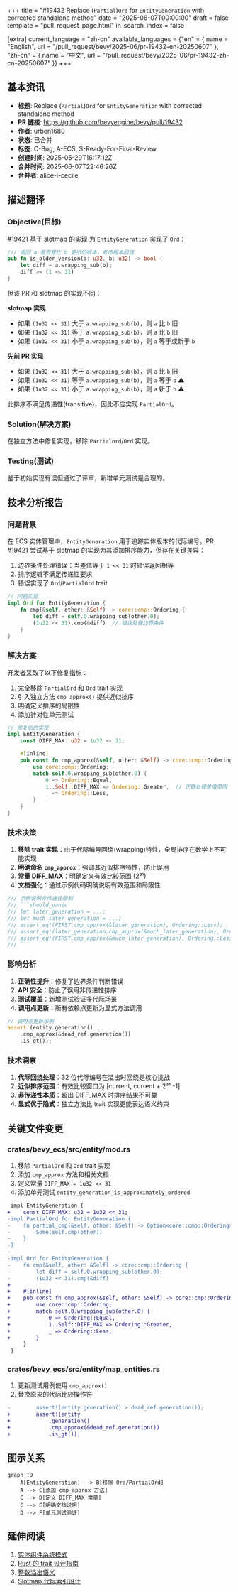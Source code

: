 +++
title = "#19432 Replace (`Partial`)`Ord` for `EntityGeneration` with corrected standalone method"
date = "2025-06-07T00:00:00"
draft = false
template = "pull_request_page.html"
in_search_index = false

[extra]
current_language = "zh-cn"
available_languages = {"en" = { name = "English", url = "/pull_request/bevy/2025-06/pr-19432-en-20250607" }, "zh-cn" = { name = "中文", url = "/pull_request/bevy/2025-06/pr-19432-zh-cn-20250607" }}
+++

## 基本资讯
- **标题**: Replace (`Partial`)`Ord` for `EntityGeneration` with corrected standalone method
- **PR 链接**: https://github.com/bevyengine/bevy/pull/19432
- **作者**: urben1680
- **状态**: 已合并
- **标签**: C-Bug, A-ECS, S-Ready-For-Final-Review
- **创建时间**: 2025-05-29T16:17:12Z
- **合并时间**: 2025-06-07T22:46:26Z
- **合并者**: alice-i-cecile

## 描述翻译
### Objective(目标)
#19421 基于 [slotmap 的实现](https://docs.rs/slotmap/latest/src/slotmap/util.rs.html#8) 为 `EntityGeneration` 实现了 `Ord`：
```rs
/// 返回 a 是否是比 b 更旧的版本，考虑版本回绕
pub fn is_older_version(a: u32, b: u32) -> bool {
    let diff = a.wrapping_sub(b);
    diff >= (1 << 31)
}
```

但该 PR 和 slotmap 的实现不同：

**slotmap 实现**
- 如果 `(1u32 << 31)` 大于 `a.wrapping_sub(b)`，则 `a` 比 `b` 旧
- 如果 `(1u32 << 31)` 等于 `a.wrapping_sub(b)`，则 `a` 比 `b` 旧
- 如果 `(1u32 << 31)` 小于 `a.wrapping_sub(b)`，则 `a` 等于或新于 `b`

**先前 PR 实现**
- 如果 `(1u32 << 31)` 大于 `a.wrapping_sub(b)`，则 `a` 比 `b` 旧
- 如果 `(1u32 << 31)` 等于 `a.wrapping_sub(b)`，则 `a` 等于 `b` :warning: 
- 如果 `(1u32 << 31)` 小于 `a.wrapping_sub(b)`，则 `a` 新于 `b` :warning: 

此排序不满足传递性(transitive)，因此不应实现 `PartialOrd`。

### Solution(解决方案)
在独立方法中修复实现，移除 `Partialord`/`Ord` 实现。

### Testing(测试)
鉴于初始实现有误但通过了评审，新增单元测试是合理的。

## 技术分析报告

### 问题背景
在 ECS 实体管理中，`EntityGeneration` 用于追踪实体版本的代际编号。PR #19421 尝试基于 slotmap 的实现为其添加排序能力，但存在关键差异：
1. 边界条件处理错误：当差值等于 `1 << 31` 时错误返回相等
2. 排序逻辑不满足传递性要求
3. 错误实现了 `Ord`/`PartialOrd` trait

```rust
// 问题实现
impl Ord for EntityGeneration {
    fn cmp(&self, other: &Self) -> core::cmp::Ordering {
        let diff = self.0.wrapping_sub(other.0);
        (1u32 << 31).cmp(&diff)  // 错误处理边界条件
    }
}
```

### 解决方案
开发者采取了以下修复措施：
1. 完全移除 `PartialOrd` 和 `Ord` trait 实现
2. 引入独立方法 `cmp_approx()` 提供近似排序
3. 明确定义排序的局限性
4. 添加针对性单元测试

```rust
// 修复后的实现
impl EntityGeneration {
    const DIFF_MAX: u32 = 1u32 << 31;

    #[inline]
    pub const fn cmp_approx(&self, other: &Self) -> core::cmp::Ordering {
        use core::cmp::Ordering;
        match self.0.wrapping_sub(other.0) {
            0 => Ordering::Equal,
            1..Self::DIFF_MAX => Ordering::Greater,  // 正确处理差值范围
            _ => Ordering::Less,
        }
    }
}
```

### 技术决策
1. **移除 trait 实现**：由于代际编号回绕(wrapping)特性，全局排序在数学上不可能实现
2. **明确命名 `cmp_approx`**：强调其近似排序特性，防止误用
3. **常量 DIFF_MAX**：明确定义有效比较范围 (2³¹)
4. **文档强化**：通过示例代码明确说明有效范围和局限性

```rust
/// 示例说明非传递性限制
/// ```should_panic
/// let later_generation = ...;
/// let much_later_generation = ...;
/// assert_eq!(FIRST.cmp_approx(&later_generation), Ordering::Less);
/// assert_eq!(later_generation.cmp_approx(&much_later_generation), Ordering::Less);
/// assert_eq!(FIRST.cmp_approx(&much_later_generation), Ordering::Less); // 此断言会失败!
/// ```
```

### 影响分析
1. **正确性提升**：修复了边界条件判断错误
2. **API 安全**：防止了误用非传递性排序
3. **测试覆盖**：新增测试验证多代际场景
4. **调用点更新**：所有依赖点更新为显式方法调用

```rust
// 调用点更新示例
assert!(entity.generation()
    .cmp_approx(&dead_ref.generation())
    .is_gt());
```

### 技术洞察
1. **代际回绕处理**：32 位代际编号在溢出时回绕是核心挑战
2. **近似排序范围**：有效比较窗口为 [current, current + 2³¹ -1]
3. **非传递性本质**：超出 DIFF_MAX 时排序结果不可靠
4. **显式优于隐式**：独立方法比 trait 实现更能表达语义约束

## 关键文件变更

### crates/bevy_ecs/src/entity/mod.rs
1. 移除 `PartialOrd` 和 `Ord` trait 实现
2. 添加 `cmp_approx` 方法和相关文档
3. 定义常量 `DIFF_MAX = 1u32 << 31`
4. 添加单元测试 `entity_generation_is_approximately_ordered`

```diff
 impl EntityGeneration {
+    const DIFF_MAX: u32 = 1u32 << 31;
-impl PartialOrd for EntityGeneration {
-    fn partial_cmp(&self, other: &Self) -> Option<core::cmp::Ordering> {
-        Some(self.cmp(other))
-    }
-}
-
-impl Ord for EntityGeneration {
-    fn cmp(&self, other: &Self) -> core::cmp::Ordering {
-        let diff = self.0.wrapping_sub(other.0);
-        (1u32 << 31).cmp(&diff)
+
+    #[inline]
+    pub const fn cmp_approx(&self, other: &Self) -> core::cmp::Ordering {
+        use core::cmp::Ordering;
+        match self.0.wrapping_sub(other.0) {
+            0 => Ordering::Equal,
+            1..Self::DIFF_MAX => Ordering::Greater,
+            _ => Ordering::Less,
+        }
     }
 }
```

### crates/bevy_ecs/src/entity/map_entities.rs
1. 更新测试用例使用 `cmp_approx()`
2. 替换原来的代际比较操作符

```diff
-        assert!(entity.generation() > dead_ref.generation());
+        assert!(entity
+            .generation()
+            .cmp_approx(&dead_ref.generation())
+            .is_gt());
```

## 图示关系

```mermaid
graph TD
    A[EntityGeneration] --> B[移除 Ord/PartialOrd]
    A --> C[添加 cmp_approx 方法]
    C --> D[定义 DIFF_MAX 常量]
    C --> E[明确文档说明]
    D --> F[单元测试验证]
```

## 延伸阅读
1. [实体组件系统模式](https://en.wikipedia.org/wiki/Entity_component_system)
2. [Rust 的 trait 设计指南](https://rust-lang.github.io/api-guidelines/interoperability.html)
3. [整数溢出语义](https://doc.rust-lang.org/book/ch03-02-data-types.html#integer-overflow)
4. [Slotmap 代际索引设计](https://docs.rs/slotmap/latest/slotmap/#indices)